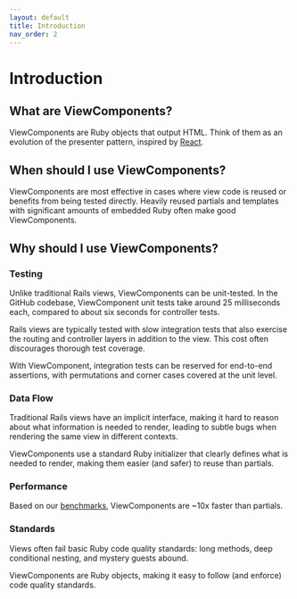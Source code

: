 ```yaml
---
layout: default
title: Introduction
nav_order: 2
---
```



# Introduction

## What are ViewComponents?

ViewComponents are Ruby objects that output HTML. Think of them as an evolution of the presenter pattern, inspired by [React](https://reactjs.org/docs/react-component.html).

## When should I use ViewComponents?

ViewComponents are most effective in cases where view code is reused or benefits from being tested directly. Heavily reused partials and templates with significant amounts of embedded Ruby often make good ViewComponents.

## Why should I use ViewComponents?

### Testing

Unlike traditional Rails views, ViewComponents can be unit-tested. In the GitHub codebase, ViewComponent unit tests take around 25 milliseconds each, compared to about six seconds for controller tests.

Rails views are typically tested with slow integration tests that also exercise the routing and controller layers in addition to the view. This cost often discourages thorough test coverage.

With ViewComponent, integration tests can be reserved for end-to-end assertions, with permutations and corner cases covered at the unit level.

### Data Flow

Traditional Rails views have an implicit interface, making it hard to reason about what information is needed to render, leading to subtle bugs when rendering the same view in different contexts.

ViewComponents use a standard Ruby initializer that clearly defines what is needed to render, making them easier (and safer) to reuse than partials.

### Performance

Based on our [benchmarks](https://github.com/github/view_component/blob/main/performance/benchmark.rb), ViewComponents are ~10x faster than partials.

### Standards

Views often fail basic Ruby code quality standards: long methods, deep conditional nesting, and mystery guests abound.

ViewComponents are Ruby objects, making it easy to follow (and enforce) code quality standards.